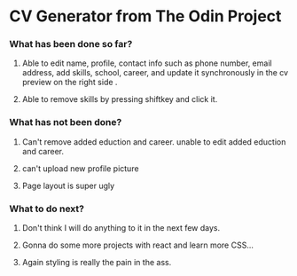 # CV Generator from The Odin Project

### What has been done so far?

1. Able to edit name, profile, contact info such as phone number, email address, add skills, school, career, and update it synchronously in the cv preview on the right side .

2. Able to remove skills by pressing shiftkey and click it.

### What has not been done?

1. Can't remove added eduction and career. unable to edit added eduction and career.

2. can't upload new profile picture

3. Page layout is super ugly

### What to do next?

1. Don't think I will do anything to it in the next few days.

2. Gonna do some more projects with react and learn more CSS...

3. Again styling is really the pain in the ass.

